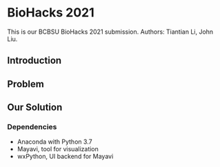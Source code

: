 # BioHacks 2021

This is our BCBSU BioHacks 2021 submission. Authors: Tiantian Li, John Liu.

## Introduction


## Problem


## Our Solution

### Dependencies
- Anaconda with Python 3.7
- Mayavi, tool for visualization
- wxPython, UI backend for Mayavi
